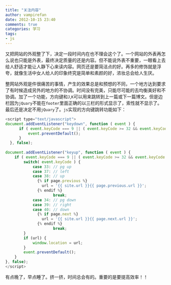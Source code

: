 ```yaml
---
title: "关注内容"
author: vampirefan
date: 2012-10-15 23:40
comments: true
categories: 学习
tags: 
- js
---
```


又把网站的外观整了下，决定一段时间内在也不理会这个了。一个网站的外表再怎么说也只能是外表，最终决定质量的还是内容。但不能说外表不重要，一眼看上去给人舒适才能让人静下心来读内容。网页还是要简洁点的好。再多的修饰就是浮夸，就像生活中女人给人的印象终究是简单和素颜的好，浓妆总会给人生厌。

<!-- more -->

整网站外观是件很痛苦的事情，产生的效果总是和预想的不同，一个地方达到要求了有时候造成另外的地方的不协调。时间没有完美，只能尽可能的去均衡美好和不协调。加了一个功能，方向键和`J`,`K`可以用来跳转到上一篇或下一篇博文。但是边栏因为`jQuary`不能在`footer`里面正确的以三栏的形式显示了，索性就不显示了。最后还是决定不用`jQuary`了。`js`实现的方向键跳转功能如下：

```js
<script type="text/javascript">
document.addEventListener("keydown", function ( event ) {
      if ( event.keyCode === 9 || ( event.keyCode >= 32 && event.keyCode <= 34 ) || (event.keyCode >= 37 && event.keyCode <= 40) ) {
          event.preventDefault();
      }
  }, false);
  
document.addEventListener("keyup", function ( event ) {
    if ( event.keyCode === 9 || ( event.keyCode >= 32 && event.keyCode <= 34 ) || (event.keyCode >= 37 && event.keyCode <= 40) ) {
        switch( event.keyCode ) {
            case 33: // pg up
            case 37: // left
            case 38: // up
              {% if page.previous %}
                url = '{{ site.url }}{{ page.previous.url }}';
              {% endif %}
                     break;
            case 34: // pg down
            case 39: // right
            case 40: // down
              {% if page.next %}
                url = '{{ site.url }}{{ page.next.url }}';
              {% endif %}
                     break;
        }
        if (url) {
            window.location = url;
        }
        event.preventDefault();
    }
}, false);
</script>
```

有点晚了，早点睡了。挤一挤，时间总会有的。重要的是要提高效率！！

